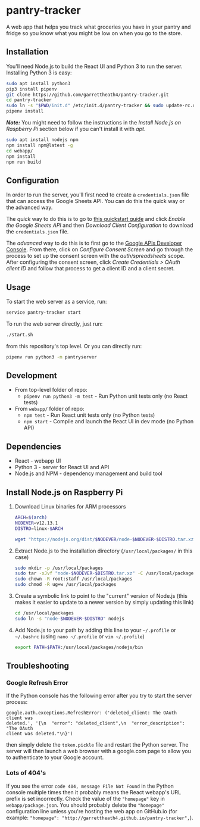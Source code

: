 # pantry-tracker

A web app that helps you track what groceries you have in your pantry and fridge
so you know what you might be low on when you go to the store.


## Installation

You'll need Node.js to build the React UI and Python 3 to run the server.
Installing Python 3 is easy:

```bash
sudo apt install python3
pip3 install pipenv
git clone https://github.com/garrettheath4/pantry-tracker.git
cd pantry-tracker
sudo ln -s "$PWD/init.d" /etc/init.d/pantry-tracker && sudo update-rc.d pantry-tracker defaults
pipenv install
```

***Note:*** You might need to follow the instructions in the _Install Node.js
on Raspberry Pi_ section below if you can't install it with _apt_.

```bash
sudo apt install nodejs npm
npm install npm@latest -g
cd webapp/
npm install
npm run build
```


## Configuration

In order to run the server, you'll first need to create a `credentials.json`
file that can access the Google Sheets API. You can do this the quick way or the
advanced way.

The _quick_ way to do this is to go to [this quickstart guide][QuickCreds] and
click _Enable the Google Sheets API_ and then _Download Client Configuration_ to
download the `credentials.json` file.

The _advanced_ way to do this is to first go to the [Google APIs Developer
Console][AdvancedCreds]. From there, click on _Configure Consent Screen_ and go
through the process to set up the consent screen with the _auth/spreadsheets_
scope. After configuring the consent screen, click _Create Credentials > OAuth
client ID_ and follow that process to get a client ID and a client secret.


## Usage

To start the web server as a service, run:

```bash
service pantry-tracker start
```

To run the web server directly, just run:

```bash
./start.sh
```

from this repository's top level. Or you can directly run:

```bash
pipenv run python3 -m pantryserver
```


## Development

* From top-level folder of repo:
    * `pipenv run python3 -m test` - Run Python unit tests only (no React tests)
* From `webapp/` folder of repo:
    * `npm test` - Run React unit tests only (no Python tests)
    * `npm start` - Compile and launch the React UI in dev mode (no Python API)


## Dependencies

* React - webapp UI
* Python 3 - server for React UI and API
* Node.js and NPM - dependency management and build tool


## Install Node.js on Raspberry Pi

1. Download Linux binaries for ARM processors

    ```bash
    ARCH=$(arch)
    NODEVER=v12.13.1
    DISTRO=linux-$ARCH

    wget "https://nodejs.org/dist/$NODEVER/node-$NODEVER-$DISTRO.tar.xz"
    ```

2. Extract Node.js to the installation directory (`/usr/local/packages/` in
   this case)

    ```bash
    sudo mkdir -p /usr/local/packages
    sudo tar -xJvf "node-$NODEVER-$DISTRO.tar.xz" -C /usr/local/packages
    sudo chown -R root:staff /usr/local/packages
    sudo chmod -R ug+w /usr/local/packages
    ```

3. Create a symbolic link to point to the "current" version of Node.js (this
   makes it easier to update to a newer version by simply updating this link)

    ```bash
    cd /usr/local/packages
    sudo ln -s "node-$NODEVER-$DISTRO" nodejs
    ```

4. Add Node.js to your path by adding this line to your `~/.profile` or
   `~/.bashrc` (using `nano ~/.profile` or `vim ~/.profile`)

   ```bash
   export PATH=$PATH:/usr/local/packages/nodejs/bin
   ```


## Troubleshooting

### Google Refresh Error

If the Python console has the following error after you try to start the server
process:

```
google.auth.exceptions.RefreshError: ('deleted_client: The OAuth client was
deleted.', '{\n  "error": "deleted_client",\n  "error_description": "The OAuth
client was deleted."\n}')
```

then simply delete the `token.pickle` file and restart the Python server. The
server will then launch a web browser with a google.com page to allow you to
authenticate to your Google account.


### Lots of 404's

If you see the error `code 404, message File Not Found` in the Python console
multiple times then it probably means the React webapp's URL prefix is set
incorrectly. Check the value of the `"homepage"` key in `webapp/package.json`.
You should probably delete the `"homepage"` configuration line unless you're
hosting the web app on GitHub.io (for example:
`"homepage": "http://garrettheath4.github.io/pantry-tracker",`).


<!-- Links -->
[QuickCreds]: https://developers.google.com/sheets/api/quickstart/python
[AdvancedCreds]: https://console.developers.google.com/apis/credentials?authuser=0&project=quickstart-1580509776614


<!-- vim: set ts=4 sw=4 sta sts=4 sr et: -->
